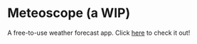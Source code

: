 # Meteoscope (a WIP)
A free-to-use weather forecast app.
Click [here]((https://meteoscope.netlify.app/)) to check it out!
